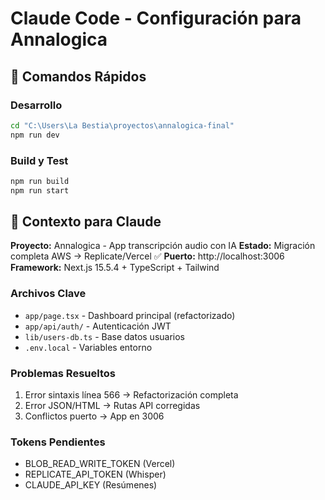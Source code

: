 # Claude Code - Configuración para Annalogica

## 🚀 Comandos Rápidos

### Desarrollo
```bash
cd "C:\Users\La Bestia\proyectos\annalogica-final"
npm run dev
```

### Build y Test
```bash
npm run build
npm run start
```

## 🔧 Contexto para Claude

**Proyecto:** Annalogica - App transcripción audio con IA
**Estado:** Migración completa AWS → Replicate/Vercel ✅
**Puerto:** http://localhost:3006
**Framework:** Next.js 15.5.4 + TypeScript + Tailwind

### Archivos Clave
- `app/page.tsx` - Dashboard principal (refactorizado)
- `app/api/auth/` - Autenticación JWT
- `lib/users-db.ts` - Base datos usuarios
- `.env.local` - Variables entorno

### Problemas Resueltos
1. Error sintaxis línea 566 → Refactorización completa
2. Error JSON/HTML → Rutas API corregidas
3. Conflictos puerto → App en 3006

### Tokens Pendientes
- BLOB_READ_WRITE_TOKEN (Vercel)
- REPLICATE_API_TOKEN (Whisper)
- CLAUDE_API_KEY (Resúmenes)